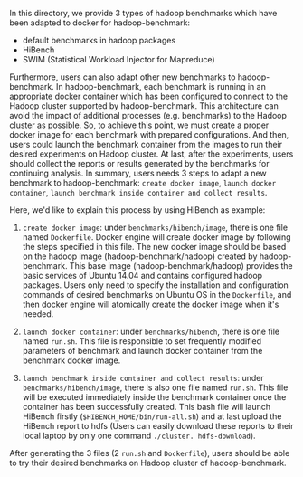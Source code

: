 In this directory, we provide 3 types of hadoop benchmarks which have been adapted to docker for hadoop-benchmark:
+ default benchmarks in hadoop packages
+ HiBench
+ SWIM (Statistical Workload Injector for Mapreduce)

Furthermore, users can also adapt other new benchmarks to hadoop-benchmark.
In hadoop-benchmark, each benchmark is running in an appropriate docker container which has been configured to connect to the Hadoop cluster supported by hadoop-benchmark.
This architecture can avoid the impact of additional processes (e.g. benchmarks) to the Hadoop cluster as possible.
So, to achieve this point, we must create a proper docker image for each benchmark with prepared configurations.
And then, users could launch the benchmark container from the images to run their desired experiments on Hadoop cluster.
At last, after the experiments, users should collect the reports or results generated by the benchmarks for continuing analysis.
In summary, users needs 3 steps to adapt a new benchmark to hadoop-benchmark: `create docker image`, `launch docker container`, `launch benchmark inside container and collect results`.

Here, we'd like to explain this process by using HiBench as example:

1. `create docker image`: under `benchmarks/hibench/image`, there is one file named `Dockerfile`.
Docker engine will create docker image by following the steps specified in this file.
The new docker image should be based on the hadoop image (hadoop-benchmark/hadoop) created by hadoop-benchmark.
This base image (hadoop-benchmark/hadoop) provides the basic services of Ubuntu 14.04 and contains configured hadoop packages.
Users only need to specify the installation and configuration commands of desired benchmarks on Ubuntu OS in the `Dockerfile`, and then docker engine will atomically create the docker image when it's needed.

2. `launch docker container`: under `benchmarks/hibench`, there is one file named `run.sh`.
This file is responsible to set frequently modified parameters of benchmark and launch docker container from the benchmark docker image.

3. `launch benchmark inside container and collect results`: under `benchmarks/hibench/image`, there is also one file named `run.sh`.
This file will be executed immediately inside the benchmark container once the container has been successfully created.
This bash file will launch HiBench firstly (`$HIBENCH_HOME/bin/run-all.sh`) and at last upload the HiBench report to hdfs (Users can easily download these reports to their local laptop by only one command `./cluster. hdfs-download`).

After generating the 3 files (2 `run.sh` and `Dockerfile`), users should be able to try their desired benchmarks on Hadoop cluster of hadoop-benchmark.